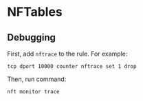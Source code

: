 # NFTables

## Debugging

First, add `nftrace` to the rule. For example:

    tcp dport 10000 counter nftrace set 1 drop

Then, run command:

    nft monitor trace


